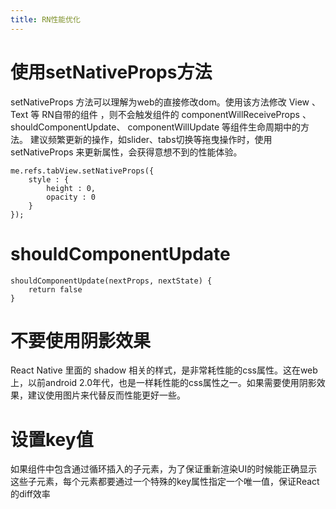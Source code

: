 ```yaml
---
title: RN性能优化
---
```


# 使用setNativeProps方法
setNativeProps 方法可以理解为web的直接修改dom。使用该方法修改 View 、 Text 等 RN自带的组件 ，则不会触发组件的 componentWillReceiveProps 、 shouldComponentUpdate、 componentWillUpdate 等组件生命周期中的方法。
建议频繁更新的操作，如slider、tabs切换等拖曳操作时，使用 setNativeProps 来更新属性，会获得意想不到的性能体验。

```
me.refs.tabView.setNativeProps({
	style : {
		height : 0,
		opacity : 0
	}
});

```

# shouldComponentUpdate

```
shouldComponentUpdate(nextProps, nextState) {
	return false
}
```

# 不要使用阴影效果
React Native 里面的 shadow 相关的样式，是非常耗性能的css属性。这在web上，以前android 2.0年代，也是一样耗性能的css属性之一。如果需要使用阴影效果，建议使用图片来代替反而性能更好一些。

# 设置key值
如果组件中包含通过循环插入的子元素，为了保证重新渲染UI的时候能正确显示这些子元素，每个元素都要通过一个特殊的key属性指定一个唯一值，保证React的diff效率




                      